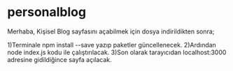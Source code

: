 # personalblog
Merhaba,
Kişisel Blog sayfasını açabilmek için dosya indirildikten sonra;

1)Terminale npm install --save yazıp paketler güncellenecek.
2)Ardından node index.js kodu ile çalıştırılacak.
3)Son olarak tarayıcıdan localhost:3000 adresine gidildiğince sayfa açılacak.
